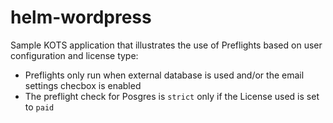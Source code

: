 # helm-wordpress

Sample KOTS application that illustrates the use of Preflights based on user configuration and license type:
* Preflights only run when external database is used and/or the email settings checbox is enabled
* The preflight check for Posgres is `strict` only if the License used is set to `paid`
